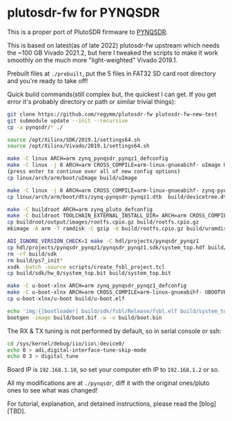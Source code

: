 # plutosdr-fw for PYNQSDR

This is a proper port of PlutoSDR firmware to [PYNQSDR](https://github.com/regymm/pynqsdr). 

This is based on latest(as of late 2022) plutosdr-fw upstream which needs the ~100 GB Vivado 2021.2, but here I tweaked the scripts to make it work smoothly on the much more "light-weighted" Vivado 2019.1. 

Prebuilt files at `./prebuilt`, put the 5 files in FAT32 SD card root directory and you're ready to take off! 

Quick build commands(still complex but, the quickest I can get. If you get error it's probably directory or path or similar trivial things): 

```bash
git clone https://github.com/regymm/plutosdr-fw plutosdr-fw-new-test
git submodule update --init --recursive
cp -a pynqsdr/* ./

source /opt/Xilinx/SDK/2019.1/settings64.sh
source /opt/Xilinx/Vivado/2019.1/settings64.sh

make -C linux ARCH=arm zynq_pynqsdr_pynqz1_defconfig
make -C linux -j 8 ARCH=arm CROSS_COMPILE=arm-linux-gnueabihf- uImage UIMAGE_LOADADDR=0x8000
(press enter to continue over all of new config options)
cp linux/arch/arm/boot/uImage build/uImage

make -C linux -j 8 ARCH=arm CROSS_COMPILE=arm-linux-gnueabihf- zynq-pynqsdr-pynqz1.dtb
cp linux/arch/arm/boot/dts/zynq-pynqsdr-pynqz1.dtb  build/devicetree.dtb

make -C buildroot ARCH=arm zynq_pluto_defconfig
make -C buildroot TOOLCHAIN_EXTERNAL_INSTALL_DIR= ARCH=arm CROSS_COMPILE=arm-xilinx-linux-gnueabi- BUSYBOX_CONFIG_FILE=/yourabsolutepath/buildroot/board/pluto/busybox-1.25.0.config all
cp buildroot/output/images/rootfs.cpio.gz build/rootfs.cpio.gz
mkimage -A arm -T ramdisk -C gzip -d build/rootfs.cpio.gz build/uramdisk.image.gz

ADI_IGNORE_VERSION_CHECK=1 make -C hdl/projects/pynqsdr_pynqz1
cp hdl/projects/pynqsdr_pynqz1/pynqsdr_pynqz1.sdk/system_top.hdf build/system_top.hdf
rm -rf build/sdk
rm build/ps7_init*
xsdk -batch -source scripts/create_fsbl_project.tcl
cp build/sdk/hw_0/system_top.bit build/system_top.bit

make -C u-boot-xlnx ARCH=arm zynq_pynqsdr_pynqz1_defconfig
make -C u-boot-xlnx ARCH=arm CROSS_COMPILE=arm-linux-gnueabihf- UBOOTVERSION="PYNQSDR on PYNQ-Z1" -j8
cp u-boot-xlnx/u-boot build/u-boot.elf

echo 'img:{[bootloader] build/sdk/fsbl/Release/fsbl.elf build/system_top.bit build/u-boot.elf }' > build/boot.bif
bootgen -image build/boot.bif -w -o build/boot.bin
```

The RX & TX tuning is not performed by default, so in serial console or ssh: 

```bash
cd /sys/kernel/debug/iio/iio\:device0/
echo 0 > adi,digital-interface-tune-skip-mode 
echo 0 3 > digital_tune 
```

Board IP is `192.168.1.10`, so set your computer eth IP to `192.168.1.2` or so. 

All my modifications are at `./pynqsdr`, diff it with the original ones/pluto ones to see what was changed! 

For tutorial, explanation, and detained instructions, please read the [blog] [TBD]. 


